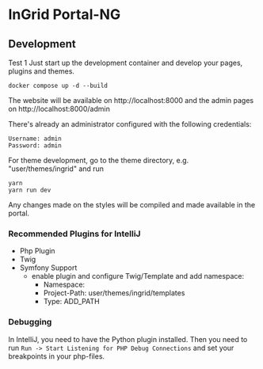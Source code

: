 # InGrid Portal-NG

## Development

Test 1
Just start up the development container and develop your pages, plugins and themes.

```shell
docker compose up -d --build
```

The website will be available on http://localhost:8000 and the admin pages on http://localhost:8000/admin

There's already an administrator configured with the following credentials:
```
Username: admin
Password: admin
```

For theme development, go to the theme directory, e.g. "user/themes/ingrid" and run

```shell
yarn
yarn run dev
```

Any changes made on the styles will be compiled and made available in the portal.

### Recommended Plugins for IntelliJ

* Php Plugin
* Twig
* Symfony Support
  * enable plugin and configure Twig/Template and add namespace:
    * Namespace: <empty>
    * Project-Path: user/themes/ingrid/templates
    * Type: ADD_PATH

### Debugging

In IntelliJ, you need to have the Python plugin installed. Then you need to run `Run -> Start Listening for PHP Debug Connections` and set your breakpoints in your php-files.

